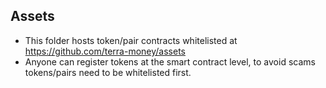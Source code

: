 ## Assets

* This folder hosts token/pair contracts whitelisted at https://github.com/terra-money/assets
* Anyone can register tokens at the smart contract level, to avoid scams tokens/pairs need to be whitelisted first.